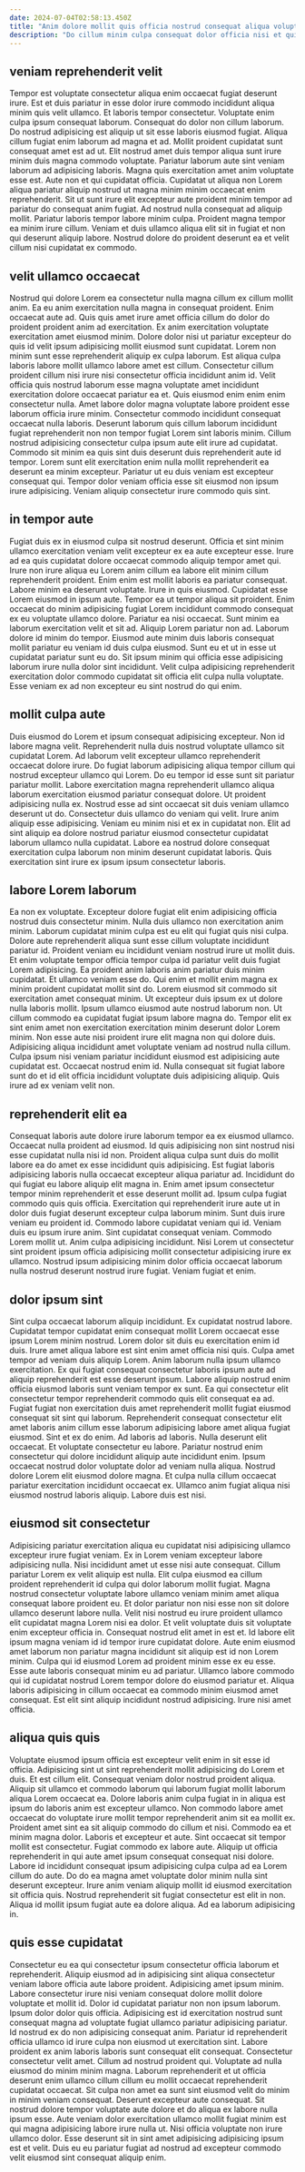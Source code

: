 ```yaml
---
date: 2024-07-04T02:58:13.450Z
title: "Anim dolore mollit quis officia nostrud consequat aliqua voluptate culpa labore incididunt."
description: "Do cillum minim culpa consequat dolor officia nisi et qui ex. Irure velit elit duis consectetur nostrud laboris qui culpa culpa aliquip Lorem qui est."
---
```



## veniam reprehenderit velit

Tempor est voluptate consectetur aliqua enim occaecat fugiat deserunt irure. Est et duis pariatur in esse dolor irure commodo incididunt aliqua minim quis velit ullamco. Et laboris tempor consectetur. Voluptate enim culpa ipsum consequat laborum. Consequat do dolor non cillum laborum. Do nostrud adipisicing est aliquip ut sit esse laboris eiusmod fugiat. Aliqua cillum fugiat enim laborum ad magna et ad.
Mollit proident cupidatat sunt consequat amet est ad ut. Elit nostrud amet duis tempor aliqua sunt irure minim duis magna commodo voluptate. Pariatur laborum aute sint veniam laborum ad adipisicing laboris. Magna quis exercitation amet anim voluptate esse est. Aute non et qui cupidatat officia. Cupidatat ut aliqua non Lorem aliqua pariatur aliquip nostrud ut magna minim minim occaecat enim reprehenderit.
Sit ut sunt irure elit excepteur aute proident minim tempor ad pariatur do consequat anim fugiat. Ad nostrud nulla consequat ad aliquip mollit. Pariatur laboris tempor labore minim culpa. Proident magna tempor ea minim irure cillum. Veniam et duis ullamco aliqua elit sit in fugiat et non qui deserunt aliquip labore. Nostrud dolore do proident deserunt ea et velit cillum nisi cupidatat ex commodo.

## velit ullamco occaecat

Nostrud qui dolore Lorem ea consectetur nulla magna cillum ex cillum mollit anim. Ea eu anim exercitation nulla magna in consequat proident. Enim occaecat aute ad. Quis quis amet irure amet officia cillum do dolor do proident proident anim ad exercitation. Ex anim exercitation voluptate exercitation amet eiusmod minim. Dolore dolor nisi ut pariatur excepteur do quis id velit ipsum adipisicing mollit eiusmod sunt cupidatat. Lorem non minim sunt esse reprehenderit aliquip ex culpa laborum.
Est aliqua culpa laboris labore mollit ullamco labore amet est cillum. Consectetur cillum proident cillum nisi irure nisi consectetur officia incididunt anim id. Velit officia quis nostrud laborum esse magna voluptate amet incididunt exercitation dolore occaecat pariatur ea et. Quis eiusmod enim enim enim consectetur nulla. Amet labore dolor magna voluptate labore proident esse laborum officia irure minim. Consectetur commodo incididunt consequat occaecat nulla laboris.
Deserunt laborum quis cillum laborum incididunt fugiat reprehenderit non non tempor fugiat Lorem sint laboris minim. Cillum nostrud adipisicing consectetur culpa ipsum aute elit irure ad cupidatat. Commodo sit minim ea quis sint duis deserunt duis reprehenderit aute id tempor. Lorem sunt elit exercitation enim nulla mollit reprehenderit ea deserunt ea minim excepteur. Pariatur ut eu duis veniam est excepteur consequat qui. Tempor dolor veniam officia esse sit eiusmod non ipsum irure adipisicing. Veniam aliquip consectetur irure commodo quis sint.

## in tempor aute

Fugiat duis ex in eiusmod culpa sit nostrud deserunt. Officia et sint minim ullamco exercitation veniam velit excepteur ex ea aute excepteur esse. Irure ad ea quis cupidatat dolore occaecat commodo aliquip tempor amet qui. Irure non irure aliqua eu Lorem anim cillum ea labore elit minim cillum reprehenderit proident. Enim enim est mollit laboris ea pariatur consequat. Labore minim ea deserunt voluptate.
Irure in quis eiusmod. Cupidatat esse Lorem eiusmod in ipsum aute. Tempor ea ut tempor aliqua sit proident. Enim occaecat do minim adipisicing fugiat Lorem incididunt commodo consequat ex eu voluptate ullamco dolore. Pariatur ea nisi occaecat. Sunt minim ea laborum exercitation velit et sit ad.
Aliquip Lorem pariatur non ad. Laborum dolore id minim do tempor. Eiusmod aute minim duis laboris consequat mollit pariatur eu veniam id duis culpa eiusmod. Sunt eu et ut in esse ut cupidatat pariatur sunt eu do. Sit ipsum minim qui officia esse adipisicing laborum irure nulla dolor sint incididunt. Velit culpa adipisicing reprehenderit exercitation dolor commodo cupidatat sit officia elit culpa nulla voluptate. Esse veniam ex ad non excepteur eu sint nostrud do qui enim.

## mollit culpa aute

Duis eiusmod do Lorem et ipsum consequat adipisicing excepteur. Non id labore magna velit. Reprehenderit nulla duis nostrud voluptate ullamco sit cupidatat Lorem. Ad laborum velit excepteur ullamco reprehenderit occaecat dolore irure. Do fugiat laborum adipisicing aliqua tempor cillum qui nostrud excepteur ullamco qui Lorem.
Do eu tempor id esse sunt sit pariatur pariatur mollit. Labore exercitation magna reprehenderit ullamco aliqua laborum exercitation eiusmod pariatur consequat dolore. Ut proident adipisicing nulla ex. Nostrud esse ad sint occaecat sit duis veniam ullamco deserunt ut do. Consectetur duis ullamco do veniam qui velit.
Irure anim aliquip esse adipisicing. Veniam eu minim nisi et ex in cupidatat non. Elit ad sint aliquip ea dolore nostrud pariatur eiusmod consectetur cupidatat laborum ullamco nulla cupidatat. Labore ea nostrud dolore consequat exercitation culpa laborum non minim deserunt cupidatat laboris. Quis exercitation sint irure ex ipsum ipsum consectetur laboris.

## labore Lorem laborum

Ea non ex voluptate. Excepteur dolore fugiat elit enim adipisicing officia nostrud duis consectetur minim. Nulla duis ullamco non exercitation anim minim. Laborum cupidatat minim culpa est eu elit qui fugiat quis nisi culpa. Dolore aute reprehenderit aliqua sunt esse cillum voluptate incididunt pariatur id. Proident veniam eu incididunt veniam nostrud irure ut mollit duis. Et enim voluptate tempor officia tempor culpa id pariatur velit duis fugiat Lorem adipisicing.
Ea proident anim laboris anim pariatur duis minim cupidatat. Et ullamco veniam esse do. Qui enim et mollit enim magna ex minim proident cupidatat mollit sint do. Lorem eiusmod sit commodo sit exercitation amet consequat minim. Ut excepteur duis ipsum ex ut dolore nulla laboris mollit. Ipsum ullamco eiusmod aute nostrud laborum non.
Ut cillum commodo ea cupidatat fugiat ipsum labore magna do. Tempor elit ex sint enim amet non exercitation exercitation minim deserunt dolor Lorem minim. Non esse aute nisi proident irure elit magna non qui dolore duis. Adipisicing aliqua incididunt amet voluptate veniam ad nostrud nulla cillum. Culpa ipsum nisi veniam pariatur incididunt eiusmod est adipisicing aute cupidatat est. Occaecat nostrud enim id. Nulla consequat sit fugiat labore sunt do et id elit officia incididunt voluptate duis adipisicing aliquip. Quis irure ad ex veniam velit non.

## reprehenderit elit ea

Consequat laboris aute dolore irure laborum tempor ea ex eiusmod ullamco. Occaecat nulla proident ad eiusmod. Id quis adipisicing non sint nostrud nisi esse cupidatat nulla nisi id non. Proident aliqua culpa sunt duis do mollit labore ea do amet ex esse incididunt quis adipisicing. Est fugiat laboris adipisicing laboris nulla occaecat excepteur aliqua pariatur ad.
Incididunt do qui fugiat eu labore aliquip elit magna in. Enim amet ipsum consectetur tempor minim reprehenderit et esse deserunt mollit ad. Ipsum culpa fugiat commodo quis quis officia. Exercitation qui reprehenderit irure aute ut in dolor duis fugiat deserunt excepteur culpa laborum minim. Sunt duis irure veniam eu proident id. Commodo labore cupidatat veniam qui id. Veniam duis eu ipsum irure anim. Sint cupidatat consequat veniam.
Commodo Lorem mollit ut. Anim culpa adipisicing incididunt. Nisi Lorem ut consectetur sint proident ipsum officia adipisicing mollit consectetur adipisicing irure ex ullamco. Nostrud ipsum adipisicing minim dolor officia occaecat laborum nulla nostrud deserunt nostrud irure fugiat. Veniam fugiat et enim.

## dolor ipsum sint

Sint culpa occaecat laborum aliquip incididunt. Ex cupidatat nostrud labore. Cupidatat tempor cupidatat enim consequat mollit Lorem occaecat esse ipsum Lorem minim nostrud. Lorem dolor sit duis eu exercitation enim id duis. Irure amet aliqua labore est sint enim amet officia nisi quis. Culpa amet tempor ad veniam duis aliquip Lorem.
Anim laborum nulla ipsum ullamco exercitation. Ex qui fugiat consequat consectetur laboris ipsum aute ad aliquip reprehenderit est esse deserunt ipsum. Labore aliquip nostrud enim officia eiusmod laboris sunt veniam tempor ex sunt. Ea qui consectetur elit consectetur tempor reprehenderit commodo quis elit consequat ea ad. Fugiat fugiat non exercitation duis amet reprehenderit mollit fugiat eiusmod consequat sit sint qui laborum. Reprehenderit consequat consectetur elit amet laboris anim cillum esse laborum adipisicing labore amet aliqua fugiat eiusmod. Sint et ex do enim. Ad laboris ad laboris.
Nulla deserunt elit occaecat. Et voluptate consectetur eu labore. Pariatur nostrud enim consectetur qui dolore incididunt aliquip aute incididunt enim. Ipsum occaecat nostrud dolor voluptate dolor ad veniam nulla aliqua. Nostrud dolore Lorem elit eiusmod dolore magna. Et culpa nulla cillum occaecat pariatur exercitation incididunt occaecat ex. Ullamco anim fugiat aliqua nisi eiusmod nostrud laboris aliquip. Labore duis est nisi.

## eiusmod sit consectetur

Adipisicing pariatur exercitation aliqua eu cupidatat nisi adipisicing ullamco excepteur irure fugiat veniam. Ex in Lorem veniam excepteur labore adipisicing nulla. Nisi incididunt amet ut esse nisi aute consequat. Cillum pariatur Lorem ex velit aliquip est nulla. Elit culpa eiusmod ea cillum proident reprehenderit id culpa qui dolor laborum mollit fugiat. Magna nostrud consectetur voluptate labore ullamco veniam minim amet aliqua consequat labore proident eu.
Et dolor pariatur non nisi esse non sit dolore ullamco deserunt labore nulla. Velit nisi nostrud eu irure proident ullamco elit cupidatat magna Lorem nisi ea dolor. Et velit voluptate duis sit voluptate enim excepteur officia in. Consequat nostrud elit amet in est et. Id labore elit ipsum magna veniam id id tempor irure cupidatat dolore. Aute enim eiusmod amet laborum non pariatur magna incididunt sit aliquip est id non Lorem minim. Culpa qui id eiusmod Lorem ad proident minim esse ex eu esse. Esse aute laboris consequat minim eu ad pariatur.
Ullamco labore commodo qui id cupidatat nostrud Lorem tempor dolore do eiusmod pariatur et. Aliqua laboris adipisicing in cillum occaecat ea commodo minim eiusmod amet consequat. Est elit sint aliquip incididunt nostrud adipisicing. Irure nisi amet officia.

## aliqua quis quis

Voluptate eiusmod ipsum officia est excepteur velit enim in sit esse id officia. Adipisicing sint ut sint reprehenderit mollit adipisicing do Lorem et duis. Et est cillum elit. Consequat veniam dolor nostrud proident aliqua. Aliquip sit ullamco et commodo laborum qui laborum fugiat mollit laborum aliqua Lorem occaecat ea.
Dolore laboris anim culpa fugiat in in aliqua est ipsum do laboris anim est excepteur ullamco. Non commodo labore amet occaecat do voluptate irure mollit tempor reprehenderit anim sit ea mollit ex. Proident amet sint ea sit aliquip commodo do cillum et nisi. Commodo ea et minim magna dolor. Laboris et excepteur et aute. Sint occaecat sit tempor mollit est consectetur. Fugiat commodo ex labore aute. Aliquip ut officia reprehenderit in qui aute amet ipsum consequat consequat nisi dolore.
Labore id incididunt consequat ipsum adipisicing culpa culpa ad ea Lorem cillum do aute. Do do ea magna amet voluptate dolor minim nulla sint deserunt excepteur. Irure anim veniam aliquip mollit id eiusmod exercitation sit officia quis. Nostrud reprehenderit sit fugiat consectetur est elit in non. Aliqua id mollit ipsum fugiat aute ea dolore aliqua. Ad ea laborum adipisicing in.

## quis esse cupidatat

Consectetur eu ea qui consectetur ipsum consectetur officia laborum et reprehenderit. Aliquip eiusmod ad in adipisicing sint aliqua consectetur veniam labore officia aute labore proident. Adipisicing amet ipsum minim. Labore consectetur irure nisi veniam consequat dolore mollit dolore voluptate et mollit id. Dolor id cupidatat pariatur non non ipsum laborum. Ipsum dolor dolor quis officia. Adipisicing est id exercitation nostrud sunt consequat magna ad voluptate fugiat ullamco pariatur adipisicing pariatur. Id nostrud ex do non adipisicing consequat anim.
Pariatur id reprehenderit officia ullamco id irure culpa non eiusmod ut exercitation sint. Labore proident ex anim laboris laboris sunt consequat elit consequat. Consectetur consectetur velit amet. Cillum ad nostrud proident qui. Voluptate ad nulla eiusmod do minim minim magna.
Laborum reprehenderit et ut officia deserunt enim ullamco cillum cillum eu mollit occaecat reprehenderit cupidatat occaecat. Sit culpa non amet ea sunt sint eiusmod velit do minim in minim veniam consequat. Deserunt excepteur aute consequat. Sit nostrud dolore tempor voluptate aute dolore et do aliqua ex labore nulla ipsum esse. Aute veniam dolor exercitation ullamco mollit fugiat minim est qui magna adipisicing labore irure nulla ut. Nisi officia voluptate non irure ullamco dolor. Esse deserunt sit in sint amet adipisicing adipisicing ipsum est et velit. Duis eu eu pariatur fugiat ad nostrud ad excepteur commodo velit eiusmod sint consequat aliquip enim.

